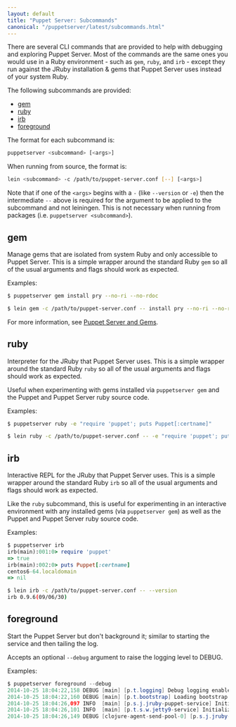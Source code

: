 ```yaml
---
layout: default
title: "Puppet Server: Subcommands"
canonical: "/puppetserver/latest/subcommands.html"
---
```



There are several CLI commands that are provided to help with debugging and
exploring Puppet Server. Most of the commands are the same ones you would use
in a Ruby environment - such as `gem`, `ruby`, and `irb` - except they run
against the JRuby installation & gems that Puppet Server uses instead of your
system Ruby.

The following subcommands are provided:
* [gem](#gem)
* [ruby](#ruby)
* [irb](#irb)
* [foreground](#foreground)

The format for each subcommand is:

```sh
puppetserver <subcommand> [<args>]
```

When running from source, the format is:

```sh
lein <subcommand> -c /path/to/puppet-server.conf [--] [<args>]
```

Note that if one of the `<args>` begins with a `-` (like `--version` or `-e`)
then the intermediate `--` above is required for the argument to be applied to
the subcommand and not leiningen. This is not necessary when running from
packages (i.e. `puppetserver <subcommand>`).

## gem

Manage gems that are isolated from system Ruby and only accessible to Puppet
Server. This is a simple wrapper around the standard Ruby `gem` so all of the
usual arguments and flags should work as expected.

Examples:

```sh
$ puppetserver gem install pry --no-ri --no-rdoc
```

```sh
$ lein gem -c /path/to/puppet-server.conf -- install pry --no-ri --no-rdoc
```

For more information, see [Puppet Server and Gems](./gems.markdown).

## ruby

Interpreter for the JRuby that Puppet Server uses. This is a simple wrapper
around the standard Ruby `ruby` so all of the usual arguments and flags should
work as expected.

Useful when experimenting with gems installed via `puppetserver gem` and the
Puppet and Puppet Server ruby source code.

Examples:

```sh
$ puppetserver ruby -e "require 'puppet'; puts Puppet[:certname]"
```

```sh
$ lein ruby -c /path/to/puppet-server.conf -- -e "require 'puppet'; puts Puppet[:certname]"
```

## irb

Interactive REPL for the JRuby that Puppet Server uses. This is a simple wrapper
around the standard Ruby `irb` so all of the usual arguments and flags should
work as expected.

Like the `ruby` subcommand, this is useful for experimenting in an interactive
environment with any installed gems (via `puppetserver gem`) as well as the
Puppet and Puppet Server ruby source code.

Examples:

```ruby
$ puppetserver irb
irb(main):001:0> require 'puppet'
=> true
irb(main):002:0> puts Puppet[:certname]
centos6-64.localdomain
=> nil
```

```sh
$ lein irb -c /path/to/puppet-server.conf -- --version
irb 0.9.6(09/06/30)
```

## foreground

Start the Puppet Server but don't background it; similar to starting the service
and then tailing the log.

Accepts an optional `--debug` argument to raise the logging level to DEBUG.

Examples:

```java
$ puppetserver foreground --debug
2014-10-25 18:04:22,158 DEBUG [main] [p.t.logging] Debug logging enabled
2014-10-25 18:04:22,160 DEBUG [main] [p.t.bootstrap] Loading bootstrap config from specified path: '/etc/puppetserver/bootstrap.cfg'
2014-10-25 18:04:26,097 INFO  [main] [p.s.j.jruby-puppet-service] Initializing the JRuby service
2014-10-25 18:04:26,101 INFO  [main] [p.t.s.w.jetty9-service] Initializing web server(s).
2014-10-25 18:04:26,149 DEBUG [clojure-agent-send-pool-0] [p.s.j.jruby-puppet-agents] Initializing JRubyPuppet instances with the following settings:
```
